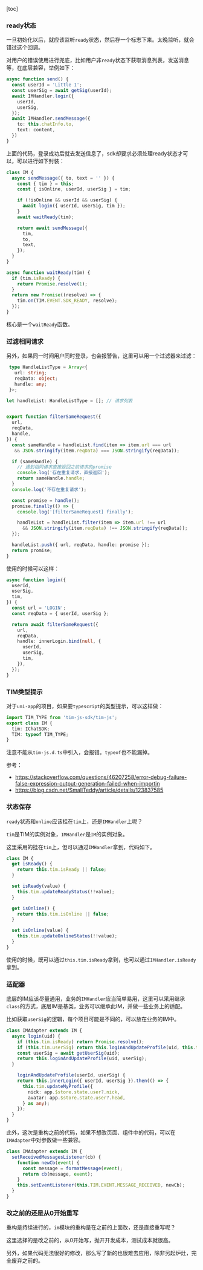 
[toc]

### ready状态

一旦初始化以后，就应该监听`ready`状态，然后存一个标志下来。太晚监听，就会错过这个回调。

对用户的错误使用进行兜底，比如用户非`ready`状态下获取消息列表，发送消息等，在底层兼容，举例如下：


```ts
async function send() {
  const userId = 'Little 1';
  const userSig = await getSig(userId);
  await IMHandler.login({
    userId,
    userSig,
  });
  await IMHandler.sendMessage({
    to: this.chatInfo.to,
    text: content,
  })
}
```

上面的代码，登录成功后就去发送信息了，sdk却要求必须处理ready状态才可以，可以进行如下封装：

```ts
class IM {
  async sendMessage({ to, text = '' }) {
    const { tim } = this;
    const { isOnline, userId, userSig } = tim;

    if (!isOnline && userId && userSig) {
      await login({ userId, userSig, tim });
    }
    await waitReady(tim);

    return await sendMessage({
      tim,
      to,
      text,
    });
  }
}

async function waitReady(tim) {
  if (tim.isReady) {
    return Promise.resolve(1);
  }
  return new Promise((resolve) => {
    tim.on(TIM.EVENT.SDK_READY, resolve);
  });
}
```

核心是一个`waitReady`函数。


### 过滤相同请求

另外，如果同一时间用户同时登录，也会报警告，这里可以用一个过滤器来过滤：


```ts
 type HandleListType = Array<{
   url: string;
   reqData: object;
   handle: any;
 }>;

let handleList: HandleListType = []; // 请求列表


export function filterSameRequest({
  url,
  reqData,
  handle,
}) {
  const sameHandle = handleList.find(item => item.url === url
   && JSON.stringify(item.reqData) === JSON.stringify(reqData));

  if (sameHandle) {
    // 遇到相同请求直接返回之前请求的promise
    console.log('存在重复请求，直接返回');
    return sameHandle.handle;
  }
  console.log('不存在重复请求');

  const promise = handle();
  promise.finally(() => {
    console.log('[filterSameRequest] finally');

    handleList = handleList.filter(item => item.url !== url
      && JSON.stringify(item.reqData) !== JSON.stringify(reqData));
  });

  handleList.push({ url, reqData, handle: promise });
  return promise;
}
```

使用的时候可以这样：

```ts
async function login({
  userId,
  userSig,
  tim,
}) {
  const url = 'LOGIN';
  const reqData = { userId, userSig };

  return await filterSameRequest({
    url,
    reqData,
    handle: innerLogin.bind(null, {
      userId,
      userSig,
      tim,
    }),
  });
}
```


### TIM类型提示

对于`uni-app`的项目，如果要`typescript`的类型提示，可以这样做：

```ts
import TIM_TYPE from 'tim-js-sdk/tim-js';
export class IM {
  tim: IChatSDK;
  TIM: typeof TIM_TYPE;
}
```

注意不能从`tim-js.d.ts`中引入，会报错。`typeof`也不能漏掉。



参考：
- https://stackoverflow.com/questions/46207258/error-debug-failure-false-expression-output-generation-failed-when-importin
- https://blog.csdn.net/SmallTeddy/article/details/123837585


### 状态保存

`ready`状态和`online`应该挂在`tim`上，还是`IMHandler`上呢？

`tim`是TIM的实例对象，`IMHandler`是`IM`的实例对象。

这里采用的挂在`tim`上，但可以通过`IMHandler`拿到，代码如下。

```ts
class IM {
  get isReady() {
    return this.tim.isReady || false;
  }

  set isReady(value) {
    this.tim.updateReadyStatus(!!value);
  }

  get isOnline() {
    return this.tim.isOnline || false;
  }

  set isOnline(value) {
    this.tim.updateOnlineStatus(!!value);
  }
}
```

使用的时候，既可以通过`this.tim.isReady`拿到，也可以通过`IMHandler.isReady`拿到。

### 适配器

底层的IM应该尽量通用，业务的`IMHandler`应当简单易用，这里可以采用继承`class`的方式，底层IM是基类，业务可以继承此IM，并做一些业务上的适配。

比如获取`userSig`的逻辑，每个项目可能是不同的，可以放在业务的IM中。

```ts
class IMAdapter extends IM {
  async login(uid) {
    if (this.tim.isReady) return Promise.resolve();
    if (this.tim.userSig) return this.loginAndUpdateProfile(uid, this.tim.userSig);
    const userSig = await getUserSig(uid);
    return this.loginAndUpdateProfile(uid, userSig);
  }

    loginAndUpdateProfile(userId, userSig) {
    return this.innerLogin({ userId, userSig }).then(() => {
      this.tim.updateMyProfile({
        nick: app.$store.state.user?.nick,
        avatar: app.$store.state.user?.head,
      } as any);
    });
  }
}
```

此外，这次是重构之前的代码，如果不想改页面、组件中的代码，可以在`IMAdapter`中对参数做一些兼容。

```ts
class IMAdapter extends IM {
  setReceivedMessagesListener(cb) {
    function newCb(event) {
      const message = formatMessage(event);
      return cb(message, event);
    }
    this.setEventListener(this.TIM.EVENT.MESSAGE_RECEIVED, newCb);
  }
}
```

### 改之前的还是从0开始重写

重构是持续进行的，`im`模块的重构是在之前的上面改，还是直接重写呢？

这里选择的是改之前的，从0开始写，抛开开发成本，测试成本就很高。

另外，如果代码无法很好的修改，那么写了新的也很难去应用，除非另起炉灶，完全废弃之前的。

